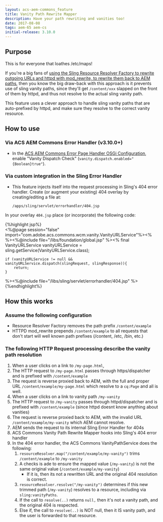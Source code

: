 ```yaml
---
layout: acs-aem-commons_feature
title: Vanity Path Rewrite Mapper
description: Have your path rewriting and vanities too!
date: 2017-08-08
tags: aem-65 aem-cs
initial-release: 3.10.0
---
```


## Purpose

This is for everyone that loathes /etc/maps! 

If you're a big fans of [using the Sling Resource Resolver Factory to rewrite outgoing URLs and httpd with mod_rewrite, to rewrite them back to AEM paths](http://www.cognifide.com/our-blogs/cq/multidomain-cq-mappings-and-apache-configuration/),
then you know the big draw-back with this approach is it prevents use of sling vanity paths, since they'll get `/content/xxx` slapped on the front of them by httpd, 
and thus not resolve to the actual sling vanity path. 

This feature uses a clever approach to handle sling vanity paths that are auto-prefixed by httpd, and make sure they resolve to the correct vanity resource.  

## How to use

### Via ACS AEM Commons Error Handler (v3.10.0+)

* In the [ACS AEM Commons Error Page Handler OSGi Configuration](http://localhost:4502/system/console/configMgr/com.adobe.acs.commons.errorpagehandler.impl.ErrorPageHandlerImpl), enable "Vanity Dispatch Check" (`vanity.dispatch.enabled="{Boolean}true"`).

### Via custom integration in the Sling Error Handler

* This feature injects itself into the request processing in Sling's 404 error handler. Create (or augment your existing) 404 overlay by creating/editing a file at: 

    `/apps/sling/servlet/errorhandler/404.jsp`

In your overlay `404.jsp` place (or incorporate) the following code:

{%highlight jsp%}    
<%@page session="false"
        import="com.adobe.acs.commons.wcm.vanity.VanityURLService"%><%
%><%@include file="/libs/foundation/global.jsp" %><%
    final VanityURLService vanityURLService = sling.getService(VanityURLService.class);
    
    if (vanityURLService != null && vanityURLService.dispatch(slingRequest, slingResponse)){
        return;
    }      
%><%@include file="/libs/sling/servlet/errorhandler/404.jsp" %>
{%endhighlight%}


## How this works

### Assume the following configuration

* Resource Resolver Factory removes the path prefix `/content/example`
* HTTPD mod_rewrite prepends `/content/example` to all requests that don't start will well known path prefixes (/content, /etc, /bin, etc.)

### The following HTTP Request processing describe the vanity path resolution

1. When a user clicks on a link to `/my-page.html`,
2. The HTTP request to `/my-page.html` passes through https/dispatcher and is prefixed with `/content/example`
3. The request is reverse proxied back to AEM, with the full and proper URL `/content/example/my-page.html` which resolve to a `cq:Page` and all is well.
4. When a user clicks on a link to vanity path `/my-vanity`
5. The HTTP request to `/my-vanity` passes through httpd/dispatcher and is prefixed with `/content/example` (since httpd doesnt know anything about vanities)
6. The request is reverse proxied back to AEM, with the invalid URL `/content/example/my-vanity` which AEM cannot resolve.
7. AEM sends the request to its internal Sling Error Handler for 404s
8. ACS Commons Vanity Path Rewrite Mapper hooks into Sling's 404 error handler 
9. In the 404 error handler, the ACS Commons VanityPathService does the following:
    1. `resourceResolver.map("/content/example/my-vanity")`  trims `/content/example` to `/my-vanity`
    2. A checks is ade to ensure the  mapped value (`/my-vanity`) is not the same original value (`/content/example/my-vanity`)
        * If it is, then its not a rewritten URL and the original 404 resolution is correct.
    3. `resourceResolver.resolve("/my-vanity")` determines if this new trimmed path (`/my-vanity`) resolves to a resource, including via `sling:vanityPaths`.
    4. If the call to `resolve(..)` returns `null,` then it's not a vanity path, and the original 404 is respected.
    5. Else if, the call to `resolve(..)` is NOT null, then it IS vanity path, and the user is forwarded to that resource.